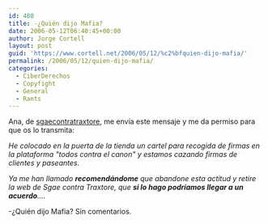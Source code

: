 ```yaml
---
id: 480
title: -¿Quién dijo Mafia?
date: 2006-05-12T06:40:45+00:00
author: Jorge Cortell
layout: post
guid: 'https://www.cortell.net/2006/05/12/%c2%bfquien-dijo-mafia/'
permalink: /2006/05/12/quien-dijo-mafia/
categories:
  - CiberDerechos
  - Copyfight
  - General
  - Rants
---
```

Ana, de <a target="_blank" title="Traxtore" href="https://www.sgaecontratraxtore.com/">sgaecontratraxtore</a>, me enví­a este mensaje y me da permiso para que os lo transmita:

_He colocado en la puerta de la tienda un cartel para recogida de firmas en la plataforma "todos contra el canon" y estamos cazando firmas de clientes y paseantes._

_Ya me han llamado_ _**recomendándome** que abandone esta actitud y retire la web de Sgae contra Traxtore, que_ _**si lo hago podrí­amos llegar a un acuerdo**...._

-¿Quién dijo Mafia? Sin comentarios.